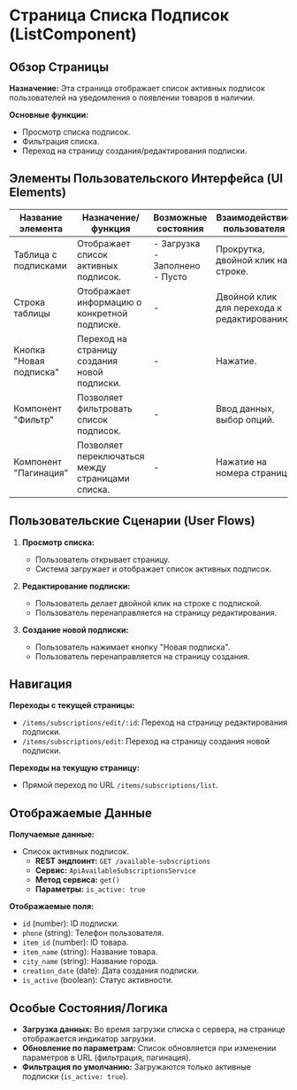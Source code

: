 # Страница Списка Подписок (ListComponent)

## Обзор Страницы

**Назначение:** Эта страница отображает список активных подписок пользователей на уведомления о появлении товаров в наличии.

**Основные функции:**
-   Просмотр списка подписок.
-   Фильтрация списка.
-   Переход на страницу создания/редактирования подписки.

## Элементы Пользовательского Интерфейса (UI Elements)

| Название элемента | Назначение/функция | Возможные состояния | Взаимодействие пользователя |
| --- | --- | --- | --- |
| Таблица с подписками | Отображает список активных подписок. | - Загрузка<br>- Заполнено<br>- Пусто | Прокрутка, двойной клик на строке. |
| Строка таблицы | Отображает информацию о конкретной подписке. | - | Двойной клик для перехода к редактированию. |
| Кнопка "Новая подписка" | Переход на страницу создания новой подписки. | - | Нажатие. |
| Компонент "Фильтр" | Позволяет фильтровать список подписок. | - | Ввод данных, выбор опций. |
| Компонент "Пагинация" | Позволяет переключаться между страницами списка. | - | Нажатие на номера страниц. |

## Пользовательские Сценарии (User Flows)

1.  **Просмотр списка:**
    -   Пользователь открывает страницу.
    -   Система загружает и отображает список активных подписок.

2.  **Редактирование подписки:**
    -   Пользователь делает двойной клик на строке с подпиской.
    -   Пользователь перенаправляется на страницу редактирования.

3.  **Создание новой подписки:**
    -   Пользователь нажимает кнопку "Новая подписка".
    -   Пользователь перенаправляется на страницу создания.

## Навигация

**Переходы с текущей страницы:**
-   `/items/subscriptions/edit/:id`: Переход на страницу редактирования подписки.
-   `/items/subscriptions/edit`: Переход на страницу создания новой подписки.

**Переходы на текущую страницу:**
-   Прямой переход по URL `/items/subscriptions/list`.

## Отображаемые Данные

**Получаемые данные:**
-   Список активных подписок.
    -   **REST эндпоинт:** `GET /available-subscriptions`
    -   **Сервис:** `ApiAvailableSubscriptionsService`
    -   **Метод сервиса:** `get()`
    -   **Параметры:** `is_active: true`

**Отображаемые поля:**
-   `id` (number): ID подписки.
-   `phone` (string): Телефон пользователя.
-   `item_id` (number): ID товара.
-   `item_name` (string): Название товара.
-   `city_name` (string): Название города.
-   `creation_date` (date): Дата создания подписки.
-   `is_active` (boolean): Статус активности.

## Особые Состояния/Логика

-   **Загрузка данных:** Во время загрузки списка с сервера, на странице отображается индикатор загрузки.
-   **Обновление по параметрам:** Список обновляется при изменении параметров в URL (фильтрация, пагинация).
-   **Фильтрация по умолчанию:** Загружаются только активные подписки (`is_active: true`).
